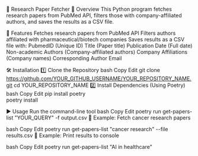  📄 Research Paper Fetcher
📌 Overview
This Python program fetches research papers from PubMed API, filters those with company-affiliated authors, and saves the results as a CSV file.

🚀 Features
Fetches research papers from PubMed API
Filters authors affiliated with pharmaceutical/biotech companies
Saves results as a CSV file with:
PubmedID (Unique ID)
Title (Paper title)
Publication Date (Full date)
Non-academic Authors (Company-affiliated authors)
Company Affiliations (Company names)
Corresponding Author Email




🛠 Installation
1️⃣ Clone the Repository
bash
Copy
Edit
git clone https://github.com/YOUR_GITHUB_USERNAME/YOUR_REPOSITORY_NAME.git
cd YOUR_REPOSITORY_NAME
2️⃣ Install Dependencies (Using Poetry)
bash
Copy
Edit
pip install poetry  
poetry install














▶️ Usage
Run the command-line tool
bash
Copy
Edit
poetry run get-papers-list "YOUR_QUERY" -f output.csv
🔹 Example: Fetch cancer research papers

bash
Copy
Edit
poetry run get-papers-list "cancer research" --file results.csv
🔹 Example: Print results to console

bash
Copy
Edit
poetry run get-papers-list "AI in healthcare"
